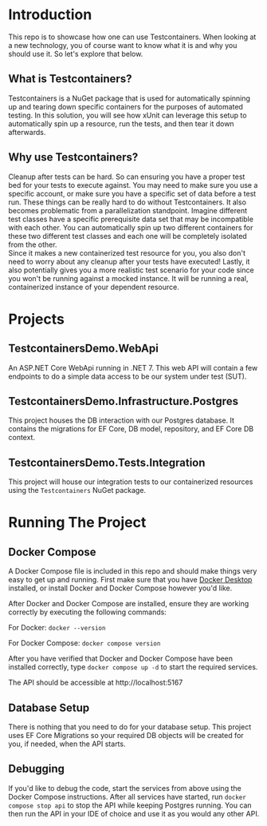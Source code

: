 # Introduction
This repo is to showcase how one can use Testcontainers. When looking at a new technology, you of course want to know what it is and why you should use it. So let's explore that below.

## What is Testcontainers?

Testcontainers is a NuGet package that is used for automatically spinning up and tearing down specific containers for the purposes of automated testing.
In this solution, you will see how xUnit can leverage this setup to automatically spin up a resource, run the tests, and then tear it down afterwards.

## Why use Testcontainers?

Cleanup after tests can be hard. So can ensuring you have a proper test bed for your tests to execute against.
You may need to make sure you use a specific account, or make sure you have a specific set of data before a test run.
These things can be really hard to do without Testcontainers. It also becomes problematic from a parallelization standpoint.
Imagine different test classes have a specific prerequisite data set that may be incompatible with each other.
You can automatically spin up two different containers for these two different test classes and each one will be completely isolated from the other.  
Since it makes a new containerized test resource for you, you also don't need to worry about any cleanup after your tests have executed!
Lastly, it also potentially gives you a more realistic test scenario for your code since you won't be running against a mocked instance.
It will be running a real, containerized instance of your dependent resource.

# Projects

## TestcontainersDemo.WebApi
An ASP.NET Core WebApi running in .NET 7. This web API will contain a few endpoints to do a simple data access to be our system under test (SUT).

## TestcontainersDemo.Infrastructure.Postgres
This project houses the DB interaction with our Postgres database. It contains the migrations for EF Core, DB model, repository, and EF Core DB context.

## TestcontainersDemo.Tests.Integration
This project will house our integration tests to our containerized resources using the `Testcontainers` NuGet package.

# Running The Project

## Docker Compose
A Docker Compose file is included in this repo and should make things very easy to get up and running.
First make sure that you have [Docker Desktop](https://www.docker.com/products/docker-desktop/) installed, or install Docker and Docker Compose however you'd like.

After Docker and Docker Compose are installed, ensure they are working correctly by executing the following commands:

For Docker: `docker --version`

For Docker Compose: `docker compose version`

After you have verified that Docker and Docker Compose have been installed correctly, type `docker compose up -d` to start the required services.

The API should be accessible at http://localhost:5167

## Database Setup
There is nothing that you need to do for your database setup. This project uses EF Core Migrations so your required DB objects will be created for you, if needed, when the API starts.

## Debugging
If you'd like to debug the code, start the services from above using the Docker Compose instructions.
After all services have started, run `docker compose stop api` to stop the API while keeping Postgres running.
You can then run the API in your IDE of choice and use it as you would any other API.